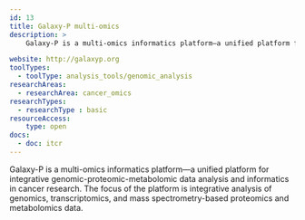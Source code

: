 ```yaml
---
id: 13
title: Galaxy-P multi-omics
description: >
    Galaxy-P is a multi-omics informatics platform—a unified platform for integrative genomic-proteomic-metabolomic data analysis and informatics in cancer research.

website: http://galaxyp.org
toolTypes:
  - toolType: analysis_tools/genomic_analysis
researchAreas:
  - researchArea: cancer_omics
researchTypes:
  - researchType : basic
resourceAccess:
    type: open
docs:
  - doc: itcr
---
```

Galaxy-P is a multi-omics informatics platform—a unified platform for integrative genomic-proteomic-metabolomic data analysis and informatics in cancer research. The focus of the platform is integrative analysis of genomics, transcriptomics, and mass spectrometry-based proteomics and metabolomics data.